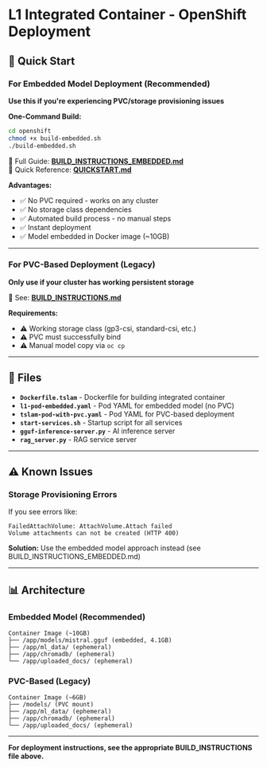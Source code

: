 # L1 Integrated Container - OpenShift Deployment

## 🚀 Quick Start

### For Embedded Model Deployment (Recommended)
**Use this if you're experiencing PVC/storage provisioning issues**

**One-Command Build:**
```bash
cd openshift
chmod +x build-embedded.sh
./build-embedded.sh
```

📖 Full Guide: **[BUILD_INSTRUCTIONS_EMBEDDED.md](BUILD_INSTRUCTIONS_EMBEDDED.md)**  
📖 Quick Reference: **[QUICKSTART.md](QUICKSTART.md)**

**Advantages:**
- ✅ No PVC required - works on any cluster
- ✅ No storage class dependencies
- ✅ Automated build process - no manual steps
- ✅ Instant deployment
- ✅ Model embedded in Docker image (~10GB)

---

### For PVC-Based Deployment (Legacy)
**Only use if your cluster has working persistent storage**

📖 See: **[BUILD_INSTRUCTIONS.md](BUILD_INSTRUCTIONS.md)**

**Requirements:**
- ⚠️ Working storage class (gp3-csi, standard-csi, etc.)
- ⚠️ PVC must successfully bind
- ⚠️ Manual model copy via `oc cp`

---

## 📁 Files

- **`Dockerfile.tslam`** - Dockerfile for building integrated container
- **`l1-pod-embedded.yaml`** - Pod YAML for embedded model (no PVC)
- **`tslam-pod-with-pvc.yaml`** - Pod YAML for PVC-based deployment
- **`start-services.sh`** - Startup script for all services
- **`gguf-inference-server.py`** - AI inference server
- **`rag_server.py`** - RAG service server

---

## ⚠️ Known Issues

### Storage Provisioning Errors
If you see errors like:
```
FailedAttachVolume: AttachVolume.Attach failed
Volume attachments can not be created (HTTP 400)
```

**Solution:** Use the embedded model approach instead (see BUILD_INSTRUCTIONS_EMBEDDED.md)

---

## 📊 Architecture

### Embedded Model (Recommended)
```
Container Image (~10GB)
├── /app/models/mistral.gguf (embedded, 4.1GB)
├── /app/ml_data/ (ephemeral)
├── /app/chromadb/ (ephemeral)
└── /app/uploaded_docs/ (ephemeral)
```

### PVC-Based (Legacy)
```
Container Image (~6GB)
├── /models/ (PVC mount)
├── /app/ml_data/ (ephemeral)
├── /app/chromadb/ (ephemeral)
└── /app/uploaded_docs/ (ephemeral)
```

---

**For deployment instructions, see the appropriate BUILD_INSTRUCTIONS file above.**
